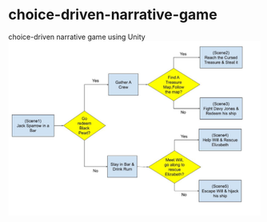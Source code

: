 # choice-driven-narrative-game
choice-driven narrative game using Unity
![alt text](https://github.com/samar-fathallah/choice-driven-narrative-game/blob/main/flow.JPG?raw=true)
